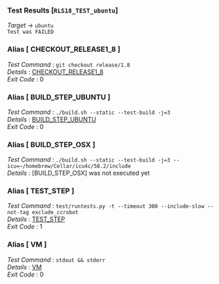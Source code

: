 ### Test Results [`RLS18_TEST_ubuntu`]   
*Target* -> `ubuntu`   
`Test was FAILED`

### Alias [ CHECKOUT_RELEASE1_8 ]   
*Test Command* : `git checkout release/1.8`   
*Details*      : [CHECKOUT_RELEASE1_8](https://github.com/CCRobot/TestResults/blob/20180121T001424RLS18_TEST_ubuntu/CHECKOUT_RELEASE1_8_0.md)   
*Exit Code*    : 0   

   
### Alias [ BUILD_STEP_UBUNTU ]   
*Test Command* : `./build.sh --static --test-build -j=3`   
*Details*      : [BUILD_STEP_UBUNTU](https://github.com/CCRobot/TestResults/blob/20180121T001424RLS18_TEST_ubuntu/BUILD_STEP_UBUNTU_1.md)   
*Exit Code*    : 0   

   
### Alias [ BUILD_STEP_OSX ]   
*Test Command* : `./build.sh --static --test-build -j=3 --icu=~/homebrew/Cellar/icu4c/58.2/include`   
*Details*      : [BUILD_STEP_OSX] was not executed yet   

   
### Alias [ TEST_STEP ]   
*Test Command* : `test/runtests.py -t --timeout 300 --include-slow --not-tag exclude_ccrobot`   
*Details*      : [TEST_STEP](https://github.com/CCRobot/TestResults/blob/20180121T001424RLS18_TEST_ubuntu/TEST_STEP_3.md)   
*Exit Code*    : 1   

   
### Alias [ VM ]   
*Test Command* : `stdout && stderr`   
*Details*      : [VM](https://github.com/CCRobot/TestResults/blob/20180121T001424RLS18_TEST_ubuntu/VM_4.md)   
*Exit Code*    : 0   

   
